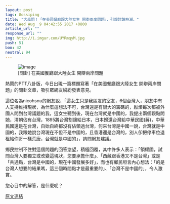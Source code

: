 ```yaml
---
layout: post
tags: Gossiping
title: "大哉問！「在美國餐廳跟大陸女生 開辯兩岸問題」，引爆討論熱潮。"
date: Wed Aug  9 04:42:55 2017 +0800
article_url: ""
response_url: ""
img: http://i.imgur.com/UYRmqyM.jpg
push: 51
boo: 42
neutral: 94
---
```


<figure>
<img src="http://i.imgur.com/UYRmqyM.jpg" alt="image">
<figcaption>
[問卦] 在美國餐廳跟大陸女生 開辯兩岸問題
</figcaption>
</figure>



熱鬧的PTT八卦版，今日出現一篇標題寫著「在美國餐廳跟大陸女生 開辯兩岸問題」的問卦文章，吸引眾網友紛紛發表意見。

這位名為nicohsnu的網友說，「這女生只是我朋友的室友，6個台灣人，朋友中有人支持維持現狀，為什麼這想法不可，台灣還是有很大的籌碼的，厭煩每次都被外國人問到台灣議題的我，這女生聽到後，現在台灣就是中國的，我提出兩個觀點問她，清朝佔有台灣，1895將台灣割讓給日本，日本歸還台灣給中華民國(蔣)，中華民國還是在台灣，自始自終都沒有佔領過台灣，何來台灣是中國一說，台灣就是中國的，我跟她說台灣現在不但不是中國的，且香港還是台灣的，別人卻把停車位退租給你哥一樣荒唐，台灣就是中國的」，詢問網友建議。

鄉民控制不住對這個問題的回答慾望，積極回覆，其中許多人表示：「領權國，試問台灣人要獨立或改變這現狀，您要承擔什麼」、「西藏跟香港又不是台灣」或是「共通點，台灣是中國的，現在中國發展多好」，而也有鄉民坦言內心想法：「的是台灣人想要的結果嗎，這三個時間點才是最重要的」、「台灣不是中國的」，令人激賞。

您心目中的解答，是什麼呢？

<a href = "https://www.ptt.cc/bbs/Gossiping/M.1502224977.A.518.html">原文連結</a>

